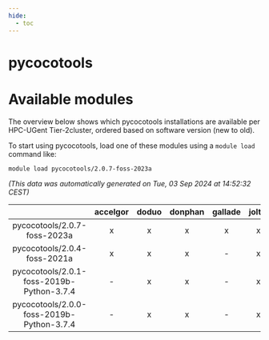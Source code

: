 ```yaml
---
hide:
  - toc
---
```


pycocotools
===========

# Available modules


The overview below shows which pycocotools installations are available per HPC-UGent Tier-2cluster, ordered based on software version (new to old).

To start using pycocotools, load one of these modules using a `module load` command like:

```shell
module load pycocotools/2.0.7-foss-2023a
```

*(This data was automatically generated on Tue, 03 Sep 2024 at 14:52:32 CEST)*  

| |accelgor|doduo|donphan|gallade|joltik|shinx|skitty|
| :---: | :---: | :---: | :---: | :---: | :---: | :---: | :---: |
|pycocotools/2.0.7-foss-2023a|x|x|x|x|x|x|x|
|pycocotools/2.0.4-foss-2021a|x|x|x|-|x|-|x|
|pycocotools/2.0.1-foss-2019b-Python-3.7.4|-|x|x|-|x|-|x|
|pycocotools/2.0.0-foss-2019b-Python-3.7.4|-|x|x|-|x|-|x|
